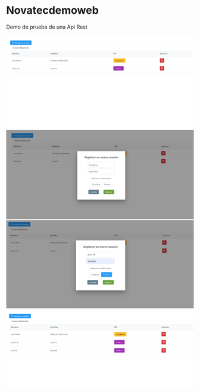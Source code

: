 # Novatecdemoweb

Demo de prueba de una Api Rest

![](./src/assets/main.png)
![](./src/assets/dialog.png)
![](./src/assets/filled_dialog.png)
![](./src/assets/done.png)

